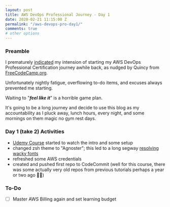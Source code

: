 ```yaml
---
layout: post
title: AWS DevOps Professional Journey - Day 1
date: 2020-02-21 11:15:00 Z
permalink: "/aws-devops-pro-day1/"
comments: true
# other options
---
```


### Preamble

I prematurely [indicated](https://twitter.com/paulwillgamble/status/1220524505082355717) my intension of starting my AWS DevOps Professional Certification journey awhile back, as nudged by Quincy from [FreeCodeCamp.org](https://www.freecodecamp.org/news/awscertified-challenge-free-path-aws-cloud-certifications/). 

Unfortunately nightly fatigue, overflowing to-do items, and excuses always prevented me starting. 

Waiting to "*__feel like it__*" is a horrible game plan. 

It's going to be a long journey and decide to use this blog as my accountability as I pluck away, lunch hours, every night, and some mornings on them magic no gym rest days.


### Day 1 (take 2) Activities

- [Udemy Course](https://www.udemy.com/course/aws-certified-devops-engineer-professional-hands-on/) started to watch the intro and some setup
- changed zsh theme to "Agnoster"; this led to a long segway [resolving wacky fonts](https://dev.to/mattstratton/making-powerline-work-in-visual-studio-code-terminal-1m7) 
- refreshed some AWS credentials
- created and pushed first repo to CodeCommit (well for this course, there was some actually very old repos from previous tutorials perhaps a year or two ago 🤷‍♂️) 

### To-Do
- [ ] Master AWS Billing again and set learning budget


